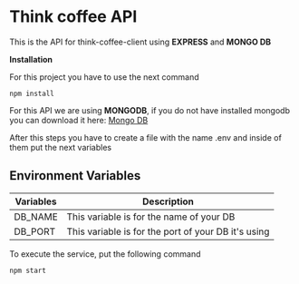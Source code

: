 # Think coffee API
This is the API for think-coffee-client using **EXPRESS** and **MONGO DB**

**Installation**

For this project you have to use the next command

```
npm install 
```

For this API we are using **MONGODB**, if you do not have installed mongodb you can download it here: [Mongo DB](https://www.mongodb.com/download-center?jmp=nav#community)

After this steps you have to create a file with the name .env and inside of them put the next variables

## Environment Variables

|  Variables  |  Description  |
| ----------- | ------------- |
|   DB_NAME   | This variable is for the name of your DB            |
|   DB_PORT   | This variable is for the port of your DB it's using |


To execute the service, put the following command

```
npm start
```